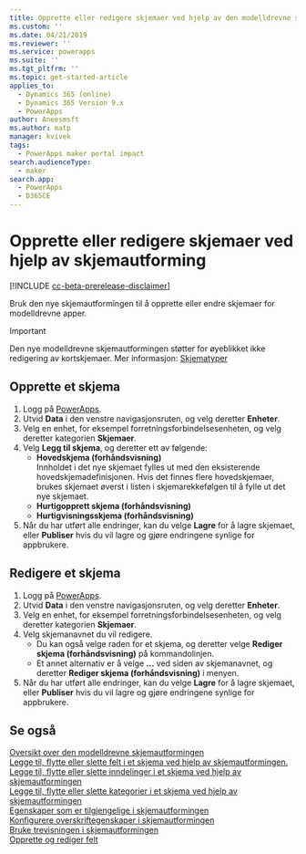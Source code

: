 ```yaml
---
title: Opprette eller redigere skjemaer ved hjelp av den modelldrevne skjemautformingen | MicrosoftDocs
ms.custom: ''
ms.date: 04/21/2019
ms.reviewer: ''
ms.service: powerapps
ms.suite: ''
ms.tgt_pltfrm: ''
ms.topic: get-started-article
applies_to:
  - Dynamics 365 (online)
  - Dynamics 365 Version 9.x
  - PowerApps
author: Aneesmsft
ms.author: matp
manager: kvivek
tags:
  - PowerApps maker portal impact
search.audienceType:
  - maker
search.app:
  - PowerApps
  - D365CE
---
```


# <a name="create-or-edit-forms-using-the-form-designer"></a>Opprette eller redigere skjemaer ved hjelp av skjemautforming 
[!INCLUDE [cc-beta-prerelease-disclaimer](../../includes/cc-beta-prerelease-disclaimer.md)]

Bruk den nye skjemautformingen til å opprette eller endre skjemaer for modelldrevne apper. 

> [!IMPORTANT]
> Den nye modelldrevne skjemautformingen støtter for øyeblikket ikke redigering av kortskjemaer. Mer informasjon: [Skjematyper](types-forms.md)

## <a name="create-a-form"></a>Opprette et skjema 
1. Logg på [PowerApps](https://web.powerapps.com/?utm_source=padocs&utm_medium=linkinadoc&utm_campaign=referralsfromdoc). 
2. Utvid **Data** i den venstre navigasjonsruten, og velg deretter **Enheter**. 
3. Velg en enhet, for eksempel forretningsforbindelsesenheten, og velg deretter kategorien **Skjemaer**. 
4. Velg **Legg til skjema**, og deretter ett av følgende:
    - **Hovedskjema (forhåndsvisning)**  
    Innholdet i det nye skjemaet fylles ut med den eksisterende hovedskjemadefinisjonen. Hvis det finnes flere hovedskjemaer, brukes skjemaet øverst i listen i skjemarekkefølgen til å fylle ut det nye skjemaet. 
    - **Hurtigopprett skjema (forhåndsvisning)**
    - **Hurtigvisningsskjema (forhåndsvisning)**
5. Når du har utført alle endringer, kan du velge **Lagre** for å lagre skjemaet, eller **Publiser** hvis du vil lagre og gjøre endringene synlige for appbrukere.  

## <a name="edit-a-form"></a>Redigere et skjema 
1. Logg på [PowerApps](https://web.powerapps.com/?utm_source=padocs&utm_medium=linkinadoc&utm_campaign=referralsfromdoc). 
2. Utvid **Data** i den venstre navigasjonsruten, og velg deretter **Enheter**. 
3. Velg en enhet, for eksempel forretningsforbindelsesenheten, og velg deretter kategorien **Skjemaer**.
4. Velg skjemanavnet du vil redigere.  
    - Du kan også velge raden for et skjema, og deretter velge **Rediger skjema (forhåndsvisning)** på kommandolinjen.
    - Et annet alternativ er å velge **...** ved siden av skjemanavnet, og deretter **Rediger skjema (forhåndsvisning)** i menyen. 
5. Når du har utført alle endringer, kan du velge **Lagre** for å lagre skjemaet, eller **Publiser** hvis du vil lagre og gjøre endringene synlige for appbrukere. 

## <a name="see-also"></a>Se også
[Oversikt over den modelldrevne skjemautformingen](form-designer-overview.md)  
[Legge til, flytte eller slette felt i et skjema ved hjelp av skjemautformingen.](add-move-or-delete-fields-on-form.md)  
[Legge til, flytte eller slette inndelinger i et skjema ved hjelp av skjemautformingen](add-move-or-delete-sections-on-form.md)  
[Legge til, flytte eller slette kategorier i et skjema ved hjelp av skjemautformingen](add-move-or-delete-tabs-on-form.md)  
[Egenskaper som er tilgjengelige i skjemautformingen](form-designer-properties.md)  
[Konfigurere overskriftegenskaper i skjemautformingen](form-designer-header-properties.md)  
[Bruke trevisningen i skjemautformingen](using-tree-view-on-form.md)  
[Opprette og rediger felt](../common-data-service/create-edit-field-portal.md)
